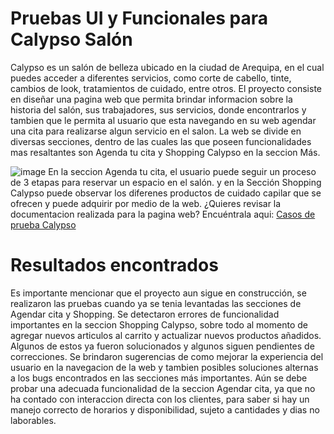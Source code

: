 # Pruebas UI y Funcionales para Calypso Salón
Calypso es un salón de belleza ubicado en la ciudad de Arequipa, en el cual puedes acceder a diferentes servicios, como corte de cabello, tinte, cambios de look, tratamientos de cuidado, entre otros.
El proyecto consiste en diseñar una pagina web que permita brindar informacion sobre la historia del salón, sus trabajadores, sus servicios, donde encontrarlos y tambien que le permita al usuario que esta navegando en su web agendar una cita para realizarse algun servicio en el salon. 
La web se divide en diversas secciones, dentro de las cuales las que poseen funcionalidades mas resaltantes son Agenda tu cita y Shopping Calypso en la seccion Más.

![image](https://github.com/user-attachments/assets/a124c496-6d31-4d16-9316-531e5f35b845)
En la seccion Agenda tu cita, el usuario puede seguir un proceso de 3 etapas para reservar un espacio en el salón.
y en la Sección Shopping Calypso puede observar los diferenes productos de cuidado capilar que se ofrecen y puede adquirir por medio de la web.
¿Quieres revisar la documentacion realizada para la pagina web?
Encuéntrala aqui: [Casos de prueba Calypso](https://docs.google.com/spreadsheets/d/1zElfTom9jo7Vmj9iqgiFzpwfR9eQEYFtswTC7AIykw0/edit?usp=sharing)
# Resultados encontrados
Es importante mencionar que el proyecto aun sigue en construcción, se realizaron las pruebas cuando ya se tenia levantadas las secciones de Agendar cita y Shopping.
Se detectaron errores de funcionalidad importantes en la seccion Shopping Calypso, sobre todo al momento de agregar nuevos articulos al carrito y actualizar nuevos productos añadidos. Algunos de estos ya fueron solucionados y algunos siguen pendientes de correcciones.
Se brindaron sugerencias de como mejorar la experiencia del usuario en la navegacion de la web y tambien posibles soluciones alternas a los bugs encontrados en las secciones más importantes.
Aún se debe probar una adecuada funcionalidad de la seccion Agendar cita, ya que no ha contado con interaccion directa con los clientes, para saber si hay un manejo correcto de horarios y disponibilidad, sujeto a cantidades y dias no laborables.
